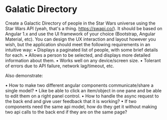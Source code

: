 # Galatic Directory

Create a Galactic Directory of people in the Star Wars universe using the Star Wars API (yeah, that's a thing. https://swapi.co/). It should be based on Angular 1.x and use the UI framework of your choice (Bootstrap, Angular Material, etc). You can design the UX interaction and layout however you wish, but the application should meet the following requirements in an intuitive way:
•	Displays a paginated list of people, with some brief details for each.
•	Allows a person to be selected, and displays more detailed information about them.
•	Works well on any device/screen size.
•	Tolerant of errors due to API failure, network lag/timeout, etc.

Also demonstrate:

•	How to make two different angular components communicate/share a single model?
•	Like be able to click an item/object in one pane and be able to edit them on a right panel control.
•	How to handle the async request to the back end and give user feedback that it is working?
•	If two components need the same api model, how do they get it without making two api calls to the back end if they are on the same page?
